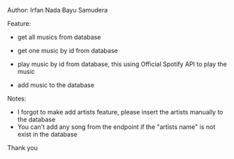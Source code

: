 Author: Irfan Nada Bayu Samudera

Feature:

- get all musics from database

- get one music by id from database

- play music by id from database, this using Official Spotify API to play the music

- add music to the database

Notes:

- I forgot to make add artists feature, please insert the artists manually to the database
- You can't add any song from the endpoint if the "artists name" is not exist in the database

Thank you
